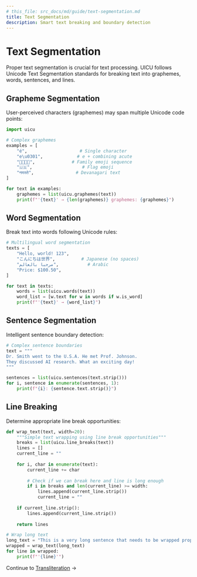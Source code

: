 ```yaml
---
# this_file: src_docs/md/guide/text-segmentation.md
title: Text Segmentation
description: Smart text breaking and boundary detection
---
```


# Text Segmentation

Proper text segmentation is crucial for text processing. UICU follows Unicode Text Segmentation standards for breaking text into graphemes, words, sentences, and lines.

## Grapheme Segmentation

User-perceived characters (graphemes) may span multiple Unicode code points:

```python
import uicu

# Complex graphemes
examples = [
    "é",                    # Single character
    "e\u0301",             # e + combining acute
    "👨‍👩‍👧‍👦",              # Family emoji sequence
    "🇺🇸",                   # Flag emoji
    "नमस्ते",                # Devanagari text
]

for text in examples:
    graphemes = list(uicu.graphemes(text))
    print(f"'{text}' → {len(graphemes)} graphemes: {graphemes}")
```

## Word Segmentation

Break text into words following Unicode rules:

```python
# Multilingual word segmentation
texts = [
    "Hello, world! 123",
    "こんにちは世界",          # Japanese (no spaces)
    "مرحبا بالعالم",           # Arabic
    "Price: $100.50",
]

for text in texts:
    words = list(uicu.words(text))
    word_list = [w.text for w in words if w.is_word]
    print(f"'{text}' → {word_list}")
```

## Sentence Segmentation

Intelligent sentence boundary detection:

```python
# Complex sentence boundaries
text = """
Dr. Smith went to the U.S.A. He met Prof. Johnson. 
They discussed AI research. What an exciting day!
"""

sentences = list(uicu.sentences(text.strip()))
for i, sentence in enumerate(sentences, 1):
    print(f"{i}: {sentence.text.strip()}")
```

## Line Breaking

Determine appropriate line break opportunities:

```python
def wrap_text(text, width=20):
    """Simple text wrapping using line break opportunities"""
    breaks = list(uicu.line_breaks(text))
    lines = []
    current_line = ""
    
    for i, char in enumerate(text):
        current_line += char
        
        # Check if we can break here and line is long enough
        if i in breaks and len(current_line) >= width:
            lines.append(current_line.strip())
            current_line = ""
    
    if current_line.strip():
        lines.append(current_line.strip())
    
    return lines

# Wrap long text
long_text = "This is a very long sentence that needs to be wrapped properly according to Unicode line breaking rules."
wrapped = wrap_text(long_text)
for line in wrapped:
    print(f"'{line}'")
```

Continue to [Transliteration](transliteration.md) →